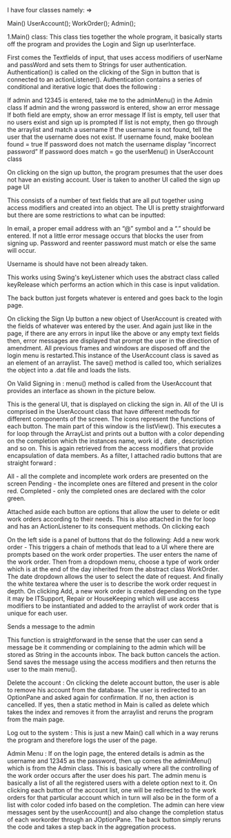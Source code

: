I have four classes namely:
=>
	
Main()
UserAccount();
WorkOrder();
Admin();

1.Main() class:
This class ties together the whole program, it basically starts off the program and provides the Login and Sign up userInterface. 

First comes the Textfields of input, that uses access modifiers of userName and passWord and sets them to Strings for user authentication.
Authentication() is called on the clicking of the Sign in button that is connected to an actionListener().
Authentication contains a series of conditional and iterative logic that does the following :






If admin and 12345 is entered, take me to the adminMenu() in the Admin class
If admin and the wrong password is entered, show an error message
If both field are empty, show an error message
If list is empty, tell user that no users exist and sign up is prompted
If list is not empty, then go through the arraylist and match a username
If the username is not found, tell the user that the username does not exist.
If username found, make boolean found = true
If password does not match the username display “incorrect password”
If password does match = go the userMenu() in UserAccount class
     
	
On clicking on the sign up button, the program presumes that the user does not have an existing account. User is taken to another UI called the sign up page UI

This consists of a number of text fields that are all put together using access modifiers and created into an object. The UI is pretty straightforward but there are some restrictions to what can be inputted:

In email, a proper email address with an “@” symbol and a “.” should be entered. If not a little error message occurs that blocks the user from signing up.
Password and reenter password must match or else the same will occur.

Username is should have not been already taken.

This works using Swing's keyListener which uses the abstract class called keyRelease which performs an action which in this case is input validation. 


The back button just forgets whatever is entered and goes back to the login page.



On clicking the Sign Up button a new object of UserAccount  is created with the fields of whatever was entered by the user. And again just like in the page, if there are any errors in input like the above or any empty text fields then, error messages are displayed that prompt the user in the direction of amendment. All previous frames and windows are disposed off and the login menu is restarted.This instance of the UserAccount class is saved as an element of an arraylist. The save() method is called too, which serializes the object into a .dat file and loads the lists.













On Valid Signing in : 
menu() method is called from the UserAccount that provides an interface as shown in the picture below.

This is the general UI, that is displayed on clicking the sign in. All of the UI is comprised in the UserAccount class that have different methods for different components of the screen. The icons represent the functions of each button. The main part of this window is the listView(). This executes a for loop through the ArrayList and prints out a button with a color depending on the completion which the instances name, work id , date , description and so on. This is again retrieved from the access modifiers that provide encapsulation of data members. As a filter, I attached radio buttons that are straight forward :

All - all the complete and incomplete work orders are presented on the screen
Pending - the incomplete ones are filtered and present in the color red.
Completed - only the completed ones are declared with the color green.

Attached aside each button are options that allow the user to delete or edit work orders according to their needs. This is also attached in the for loop and has an ActionListener to its consequent methods. On clicking each 

On the left side is a panel of buttons that do the following:
Add a new work order - This triggers a chain of methods that lead to a UI where there are prompts based on the work order properties. The user enters the name of the work order. Then from a dropdown menu, choose a type of work order which is at the end of the day inherited from the abstract class WorkOrder. The date dropdown allows the user to select the date of request. And finally the white textarea where the user is to describe the work order request in depth.
On clicking Add, a new work order is created depending on the type it may be ITSupport, Repair or HouseKeeping which will use access modifiers to be instantiated and added to the arraylist of work order that is unique for each user.


Sends a message to the admin

This function is straightforward in the sense that the user can send a message be it commending or complaining to the admin which will be stored as String in the accounts inbox. The back button cancels the action. Send saves the message using the access modifiers and then returns the user to the main menu().


Delete the account :
On clicking the delete account button, the user is able to remove his account from the database. The user is redirected to an OptionPane and asked again for confirmation. If no, then action is cancelled. If yes, then a static method in Main is called as delete which takes the index and removes it from the arraylist and reruns the program from the main page. 


Log out to the system : This is just a new Main() call which in a way reruns the program and therefore logs the user of the page.




Admin Menu : If on the login page, the entered details is admin as the username and 12345 as the password, then up comes the adminMenu() which is from the Admin class. This is basically where all the controlling of the work order occurs after the user does his part. The admin menu is basically a list of all the registered users with a delete option next to it. On clicking each button of the account list, one will be redirected to the work orders for that particular account which in turn will also be in the form of a list with color coded info based on the completion. The admin can here view messages sent by the userAccount() and also change the completion status of each workorder through an JOptionPane. The back button simply reruns the code and takes a step back in the aggregation process.

